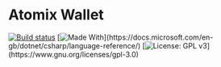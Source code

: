 # Atomix Wallet
[![Build status](https://ci.appveyor.com/api/projects/status/cpleb4x8itkol9jp?svg=true)](https://ci.appveyor.com/project/cranberrybucket/atomix-client-wpf)
[![Made With](https://img.shields.io/badge/made%20with-C%23-success.svg?)](https://docs.microsoft.com/en-gb/dotnet/csharp/language-reference/)
[![License: GPL v3](https://img.shields.io/badge/License-GPL%20v3-blue.svg?)](https://www.gnu.org/licenses/gpl-3.0)
